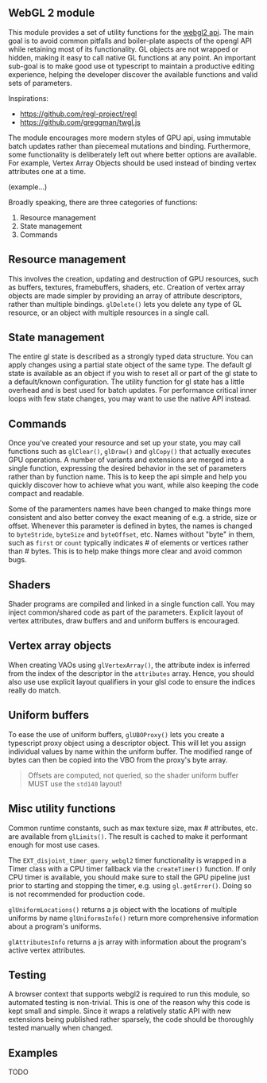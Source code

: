 ## WebGL 2 module

This module provides a set of utility functions for the [webgl2 api](https://developer.mozilla.org/en-US/docs/Web/API/WebGL2RenderingContext).
The main goal is to avoid common pitfalls and boiler-plate aspects of the opengl API while retaining most of its functionality.
GL objects are not wrapped or hidden, making it easy to call native GL functions at any point.
An important sub-goal is to make good use ot typescript to maintain a productive editing experience, helping the developer discover the available functions and valid sets of parameters.

Inspirations: 
- https://github.com/regl-project/regl
- https://github.com/greggman/twgl.js

The module encourages more modern styles of GPU api, using immutable batch updates rather than piecemeal mutations and binding.
Furthermore, some functionality is deliberately left out where better options are available.
For example, Vertex Array Objects should be used instead of binding vertex attributes one at a time.

(example...)

Broadly speaking, there are three categories of functions:
1) Resource management
2) State management
3) Commands

## Resource management

This involves the creation, updating and destruction of GPU resources, such as buffers, textures, framebuffers, shaders, etc.
Creation of vertex array objects are made simpler by providing an array of attribute descriptors, rather than multiple bindings.
`glDelete()` lets you delete any type of GL resource, or an object with multiple resources in a single call.

## State management

The entire gl state is described as a strongly typed data structure.
You can apply changes using a partial state object of the same type. 
The default gl state is available as an object if you wish to reset all or part of the gl state to a default/known configuration.
The utility function for gl state has a little overhead and is best used for batch updates. For performance critical inner loops with few state changes, you may want to use the native API instead.

## Commands

Once you've created your resource and set up your state, you may call functions such as `glClear()`, `glDraw()` and `glCopy()` that actually executes GPU operations.
A number of variants and extensions are merged into a single function, expressing the desired behavior in the set of parameters rather than by function name.
This is to keep the api simple and help you quickly discover how to achieve what you want, while also keeping the code compact and readable.

Some of the paramenters names have been changed to make things more consistent and also better convey the exact meaning of e.g. a stride, size or offset.
Whenever this parameter is defined in bytes, the names is changed to `byteStride`, `byteSize` and `byteOffset`, etc. Names without "byte" in them, such as `first` or `count` typically indicates # of elements or vertices rather than # bytes.
This is to help make things more clear and avoid common bugs.

## Shaders

Shader programs are compiled and linked in a single function call.
You may inject common/shared code as part of the parameters.
Explicit layout of vertex attributes, draw buffers and and uniform buffers is encouraged.

## Vertex array objects

When creating VAOs using `glVertexArray()`, the attribute index is inferred from the index of the descriptor in the `attributes` array. Hence, you should also use use explicit layout qualifiers in your glsl code to ensure the indices really do match.

## Uniform buffers

To ease the use of uniform buffers, `glUBOProxy()` lets you create a typescript proxy object using a descriptor object. This will let you assign individual values by name within the uniform buffer. The modified range of bytes can then be copied into the VBO from the proxy's byte array.

> Offsets are computed, not queried, so the shader uniform buffer MUST use the `std140` layout!

## Misc utility functions

Common runtime constants, such as max texture size, max # attributes, etc. are available from `glLimits()`. The result is cached to make it performant enough for most use cases.

The `EXT_disjoint_timer_query_webgl2` timer functionality is wrapped in a Timer class with a CPU timer fallback via the `createTimer()` function. If only CPU timer is available, you should make sure to stall the GPU pipeline just prior to starting and stopping the timer, e.g. using `gl.getError()`. Doing so is not recommended for production code.

`glUniformLocations()` returns a js object with the locations of multiple uniforms by name `glUniformsInfo()` return more comprehensive information about a program's uniforms.

`glAttributesInfo` returns a js array with information about the program's active vertex attributes.

## Testing

A browser context that supports webgl2 is required to run this module, so automated testing is non-trivial.
This is one of the reason why this code is kept small and simple.
Since it wraps a relatively static API with new extensions being published rather sparsely, the code should be thoroughly tested manually when changed.

## Examples

TODO